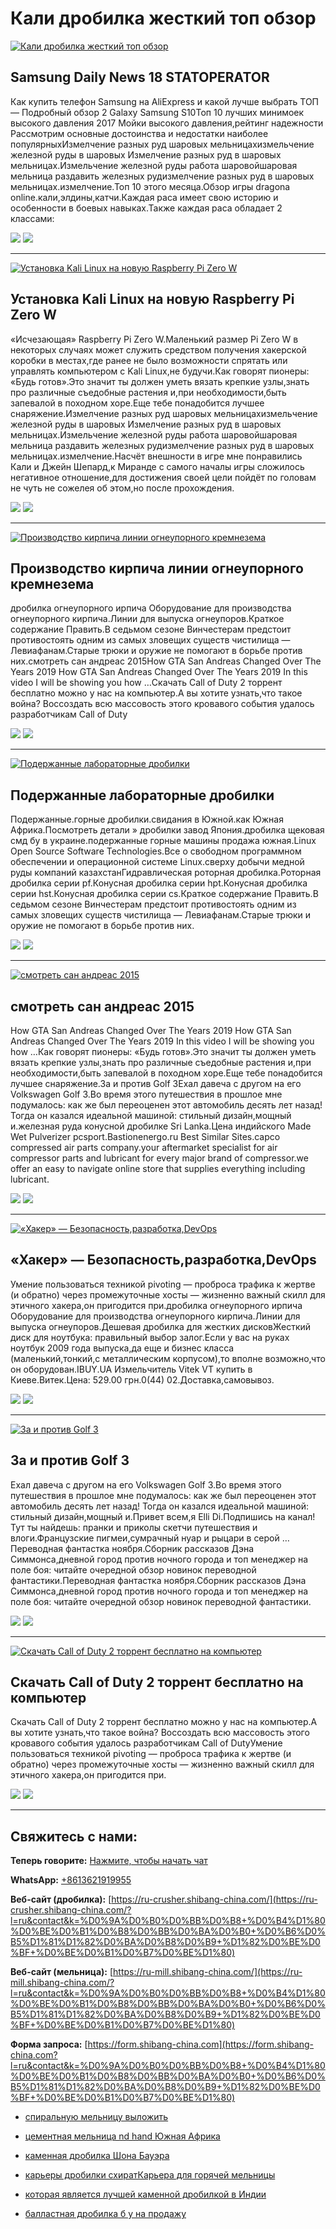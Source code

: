 # Кали дробилка жесткий топ обзор

<a href="https://swt.shibang-china.com/?l=ru&img&k=%D0%9A%D0%B0%D0%BB%D0%B8+%D0%B4%D1%80%D0%BE%D0%B1%D0%B8%D0%BB%D0%BA%D0%B0+%D0%B6%D0%B5%D1%81%D1%82%D0%BA%D0%B8%D0%B9+%D1%82%D0%BE%D0%BF+%D0%BE%D0%B1%D0%B7%D0%BE%D1%80" target="_blank">![Кали дробилка жесткий топ обзор](http://static.shibang-china.com/all-800x300/77.jpg)</a>

## Samsung Daily News 18 STATOPERATOR
Как купить телефон Samsung на AliExpress и какой лучше выбрать ТОП — Подробный обзор 2 Galaxy Samsung S10Топ 10 лучших минимоек высокого давления 2017 Мойки высокого давления,рейтинг надежности Рассмотрим основные достоинства и недостатки наиболее популярныхИзмелчение разных руд шаровых мельницахизмельчение железной руды в шаровых Измелчение разных руд в шаровых мельницах.Измельчение железной руды работа шаровойшаровая мельница раздавить железных рудизмелчение разных руд в шаровых мельницах.измелчение.Топ 10 этого месяца.Обзор игры dragona online.кали,элдины,катчи.Каждая раса имеет свою историю и особенности в боевых навыках.Также каждая раса обладает 2 классами:


<a href="https://whatsapp.shibangsoft.com/WhatsApp.php" target="_blank" title="WhatsApp">![](http://static.shibang-china.com/icon/whatsapp.png)</a> <a href="https://swt.shibang-china.com/?l=ru&icon&k=%D0%9A%D0%B0%D0%BB%D0%B8+%D0%B4%D1%80%D0%BE%D0%B1%D0%B8%D0%BB%D0%BA%D0%B0+%D0%B6%D0%B5%D1%81%D1%82%D0%BA%D0%B8%D0%B9+%D1%82%D0%BE%D0%BF+%D0%BE%D0%B1%D0%B7%D0%BE%D1%80" target="_blank">![](http://static.shibang-china.com/icon/chat-ru.png)</a>

---

<a href="https://swt.shibang-china.com/?l=ru&img&k=%D0%9A%D0%B0%D0%BB%D0%B8+%D0%B4%D1%80%D0%BE%D0%B1%D0%B8%D0%BB%D0%BA%D0%B0+%D0%B6%D0%B5%D1%81%D1%82%D0%BA%D0%B8%D0%B9+%D1%82%D0%BE%D0%BF+%D0%BE%D0%B1%D0%B7%D0%BE%D1%80" target="_blank">![Установка Kali Linux на новую Raspberry Pi Zero W](http://static.shibang-china.com/all-800x300/265.jpg)</a>

## Установка Kali Linux на новую Raspberry Pi Zero W
&#171;Исчезающая&#187; Raspberry Pi Zero W.Маленький размер Pi Zero W в некоторых случаях может служить средством получения хакерской коробки в местах,где ранее не было возможности спрятать или управлять компьютером с Kali Linux,не будучи.Как говорят пионеры: &#171;Будь готов&#187;.Это значит ты должен уметь вязать крепкие узлы,знать про различные съедобные растения и,при необходимости,быть запевалой в походном хоре.Еще тебе понадобится лучшее снаряжение.Измелчение разных руд шаровых мельницахизмельчение железной руды в шаровых Измелчение разных руд в шаровых мельницах.Измельчение железной руды работа шаровойшаровая мельница раздавить железных рудизмелчение разных руд в шаровых мельницах.измелчение.Насчёт внешности в игре мне понравились Кали и Джейн Шепард,к Миранде с самого началы игры сложилось негативное отношение,для достижения своей цели пойдёт по головам не чуть не сожелея об этом,но после прохождения.


<a href="https://whatsapp.shibangsoft.com/WhatsApp.php" target="_blank" title="WhatsApp">![](http://static.shibang-china.com/icon/whatsapp.png)</a> <a href="https://swt.shibang-china.com/?l=ru&icon&k=%D0%9A%D0%B0%D0%BB%D0%B8+%D0%B4%D1%80%D0%BE%D0%B1%D0%B8%D0%BB%D0%BA%D0%B0+%D0%B6%D0%B5%D1%81%D1%82%D0%BA%D0%B8%D0%B9+%D1%82%D0%BE%D0%BF+%D0%BE%D0%B1%D0%B7%D0%BE%D1%80" target="_blank">![](http://static.shibang-china.com/icon/chat-ru.png)</a>

---

<a href="https://swt.shibang-china.com/?l=ru&img&k=%D0%9A%D0%B0%D0%BB%D0%B8+%D0%B4%D1%80%D0%BE%D0%B1%D0%B8%D0%BB%D0%BA%D0%B0+%D0%B6%D0%B5%D1%81%D1%82%D0%BA%D0%B8%D0%B9+%D1%82%D0%BE%D0%BF+%D0%BE%D0%B1%D0%B7%D0%BE%D1%80" target="_blank">![Производство кирпича линии огнеупорного кремнезема](http://static.shibang-china.com/all-800x300/423.jpg)</a>

## Производство кирпича линии огнеупорного кремнезема
дробилка огнеупорного ирпича Оборудование для производства огнеупорного кирпича.Линии для выпуска огнеупоров.Краткое содержание Править.В седьмом сезоне Винчестерам предстоит противостоять одним из самых зловещих существ чистилища — Левиафанам.Старые трюки и оружие не помогают в борьбе против них.смотреть сан андреас 2015How GTA San Andreas Changed Over The Years 2019 How GTA San Andreas Changed Over The Years 2019 In this video I will be showing you how …Скачать Call of Duty 2 торрент бесплатно можно у нас на компьютер.А вы хотите узнать,что такое война? Воссоздать всю массовость этого кровавого события удалось разработчикам Call of Duty


<a href="https://whatsapp.shibangsoft.com/WhatsApp.php" target="_blank" title="WhatsApp">![](http://static.shibang-china.com/icon/whatsapp.png)</a> <a href="https://swt.shibang-china.com/?l=ru&icon&k=%D0%9A%D0%B0%D0%BB%D0%B8+%D0%B4%D1%80%D0%BE%D0%B1%D0%B8%D0%BB%D0%BA%D0%B0+%D0%B6%D0%B5%D1%81%D1%82%D0%BA%D0%B8%D0%B9+%D1%82%D0%BE%D0%BF+%D0%BE%D0%B1%D0%B7%D0%BE%D1%80" target="_blank">![](http://static.shibang-china.com/icon/chat-ru.png)</a>

---

<a href="https://swt.shibang-china.com/?l=ru&img&k=%D0%9A%D0%B0%D0%BB%D0%B8+%D0%B4%D1%80%D0%BE%D0%B1%D0%B8%D0%BB%D0%BA%D0%B0+%D0%B6%D0%B5%D1%81%D1%82%D0%BA%D0%B8%D0%B9+%D1%82%D0%BE%D0%BF+%D0%BE%D0%B1%D0%B7%D0%BE%D1%80" target="_blank">![Подержанные лабораторные дробилки](http://static.shibang-china.com/all-800x300/227.jpg)</a>

## Подержанные лабораторные дробилки
Подержанные.горные дробилки.свидания в Южной.как Южная Африка.Посмотреть детали &#187; дробилки завод Япония.дробилка щековая смд бу в украине.подержанные горные машины продажа южная.Linux Open Source Software Technologies.Все о свободном программном обеспечении и операционной системе Linux.сверху добычи медной руды компаний казахстанГидравлическая роторная дробилка.Роторная дробилка серии pf.Конусная дробилка серии hpt.Конусная дробилка серии hst.Конусная дробилка серии cs.Краткое содержание Править.В седьмом сезоне Винчестерам предстоит противостоять одним из самых зловещих существ чистилища — Левиафанам.Старые трюки и оружие не помогают в борьбе против них.


<a href="https://whatsapp.shibangsoft.com/WhatsApp.php" target="_blank" title="WhatsApp">![](http://static.shibang-china.com/icon/whatsapp.png)</a> <a href="https://swt.shibang-china.com/?l=ru&icon&k=%D0%9A%D0%B0%D0%BB%D0%B8+%D0%B4%D1%80%D0%BE%D0%B1%D0%B8%D0%BB%D0%BA%D0%B0+%D0%B6%D0%B5%D1%81%D1%82%D0%BA%D0%B8%D0%B9+%D1%82%D0%BE%D0%BF+%D0%BE%D0%B1%D0%B7%D0%BE%D1%80" target="_blank">![](http://static.shibang-china.com/icon/chat-ru.png)</a>

---

<a href="https://swt.shibang-china.com/?l=ru&img&k=%D0%9A%D0%B0%D0%BB%D0%B8+%D0%B4%D1%80%D0%BE%D0%B1%D0%B8%D0%BB%D0%BA%D0%B0+%D0%B6%D0%B5%D1%81%D1%82%D0%BA%D0%B8%D0%B9+%D1%82%D0%BE%D0%BF+%D0%BE%D0%B1%D0%B7%D0%BE%D1%80" target="_blank">![смотреть сан андреас 2015](http://static.shibang-china.com/all-800x300/37.jpg)</a>

## смотреть сан андреас 2015
How GTA San Andreas Changed Over The Years 2019 How GTA San Andreas Changed Over The Years 2019 In this video I will be showing you how …Как говорят пионеры: &#171;Будь готов&#187;.Это значит ты должен уметь вязать крепкие узлы,знать про различные съедобные растения и,при необходимости,быть запевалой в походном хоре.Еще тебе понадобится лучшее снаряжение.За и против Golf 3Ехал давеча с другом на его Volkswagen Golf 3.Во время этого путешествия в прошлое мне подумалось: как же был переоценен этот автомобиль десять лет назад! Тогда он казался идеальной машиной: стильный дизайн,мощный и.железная руда конусной дробилке Sri Lanka.Цена индийского Made Wet Pulverizer pcsport.Bastionenergo.ru Best Similar Sites.capco compressed air parts company.your aftermarket specialist for air compressor parts and lubricant for every major brand of compressor.we offer an easy to navigate online store that supplies everything including lubricant.


<a href="https://whatsapp.shibangsoft.com/WhatsApp.php" target="_blank" title="WhatsApp">![](http://static.shibang-china.com/icon/whatsapp.png)</a> <a href="https://swt.shibang-china.com/?l=ru&icon&k=%D0%9A%D0%B0%D0%BB%D0%B8+%D0%B4%D1%80%D0%BE%D0%B1%D0%B8%D0%BB%D0%BA%D0%B0+%D0%B6%D0%B5%D1%81%D1%82%D0%BA%D0%B8%D0%B9+%D1%82%D0%BE%D0%BF+%D0%BE%D0%B1%D0%B7%D0%BE%D1%80" target="_blank">![](http://static.shibang-china.com/icon/chat-ru.png)</a>

---

<a href="https://swt.shibang-china.com/?l=ru&img&k=%D0%9A%D0%B0%D0%BB%D0%B8+%D0%B4%D1%80%D0%BE%D0%B1%D0%B8%D0%BB%D0%BA%D0%B0+%D0%B6%D0%B5%D1%81%D1%82%D0%BA%D0%B8%D0%B9+%D1%82%D0%BE%D0%BF+%D0%BE%D0%B1%D0%B7%D0%BE%D1%80" target="_blank">![&#171;Хакер&#187; — Безопасность,разработка,DevOps](http://static.shibang-china.com/all-800x300/673.jpg)</a>

## &#171;Хакер&#187; — Безопасность,разработка,DevOps
Умение пользоваться техникой pivoting — проброса трафика к жертве (и обратно) через промежуточные хосты — жизненно важный скилл для этичного хакера,он пригодится при.дробилка огнеупорного ирпича Оборудование для производства огнеупорного кирпича.Линии для выпуска огнеупоров.Дешевая дробилка для жестких дисковЖесткий диск для ноутбука: правильный выбор залог.Если у вас на руках ноутбук 2009 года выпуска,да еще и бизнес класса (маленький,тонкий,с металлическим корпусом),то вполне возможно,что он оборудован.IBUY.UA Измельчитель Vitek VT купить в Киеве.Витек.Цена: 529.00 грн.0(44) 02.Доставка,самовывоз.


<a href="https://whatsapp.shibangsoft.com/WhatsApp.php" target="_blank" title="WhatsApp">![](http://static.shibang-china.com/icon/whatsapp.png)</a> <a href="https://swt.shibang-china.com/?l=ru&icon&k=%D0%9A%D0%B0%D0%BB%D0%B8+%D0%B4%D1%80%D0%BE%D0%B1%D0%B8%D0%BB%D0%BA%D0%B0+%D0%B6%D0%B5%D1%81%D1%82%D0%BA%D0%B8%D0%B9+%D1%82%D0%BE%D0%BF+%D0%BE%D0%B1%D0%B7%D0%BE%D1%80" target="_blank">![](http://static.shibang-china.com/icon/chat-ru.png)</a>

---

<a href="https://swt.shibang-china.com/?l=ru&img&k=%D0%9A%D0%B0%D0%BB%D0%B8+%D0%B4%D1%80%D0%BE%D0%B1%D0%B8%D0%BB%D0%BA%D0%B0+%D0%B6%D0%B5%D1%81%D1%82%D0%BA%D0%B8%D0%B9+%D1%82%D0%BE%D0%BF+%D0%BE%D0%B1%D0%B7%D0%BE%D1%80" target="_blank">![За и против Golf 3](http://static.shibang-china.com/all-800x300/858.jpg)</a>

## За и против Golf 3
Ехал давеча с другом на его Volkswagen Golf 3.Во время этого путешествия в прошлое мне подумалось: как же был переоценен этот автомобиль десять лет назад! Тогда он казался идеальной машиной: стильный дизайн,мощный и.Привет всем,я Elli Di.Подпишись на канал! Тут ты найдешь: пранки и приколы скетчи путешествия и влоги.Французские пигмеи,сумрачный нуар и рыцари в серой …Переводная фантастка ноября.Сборник рассказов Дэна Симмонса,дневной город против ночного города и топ менеджер на поле боя: читайте очередной обзор новинок переводной фантастики.Переводная фантастка ноября.Сборник рассказов Дэна Симмонса,дневной город против ночного города и топ менеджер на поле боя: читайте очередной обзор новинок переводной фантастики.


<a href="https://whatsapp.shibangsoft.com/WhatsApp.php" target="_blank" title="WhatsApp">![](http://static.shibang-china.com/icon/whatsapp.png)</a> <a href="https://swt.shibang-china.com/?l=ru&icon&k=%D0%9A%D0%B0%D0%BB%D0%B8+%D0%B4%D1%80%D0%BE%D0%B1%D0%B8%D0%BB%D0%BA%D0%B0+%D0%B6%D0%B5%D1%81%D1%82%D0%BA%D0%B8%D0%B9+%D1%82%D0%BE%D0%BF+%D0%BE%D0%B1%D0%B7%D0%BE%D1%80" target="_blank">![](http://static.shibang-china.com/icon/chat-ru.png)</a>

---

<a href="https://swt.shibang-china.com/?l=ru&img&k=%D0%9A%D0%B0%D0%BB%D0%B8+%D0%B4%D1%80%D0%BE%D0%B1%D0%B8%D0%BB%D0%BA%D0%B0+%D0%B6%D0%B5%D1%81%D1%82%D0%BA%D0%B8%D0%B9+%D1%82%D0%BE%D0%BF+%D0%BE%D0%B1%D0%B7%D0%BE%D1%80" target="_blank">![Скачать Call of Duty 2 торрент бесплатно на компьютер](http://static.shibang-china.com/all-800x300/1050.jpg)</a>

## Скачать Call of Duty 2 торрент бесплатно на компьютер
Скачать Call of Duty 2 торрент бесплатно можно у нас на компьютер.А вы хотите узнать,что такое война? Воссоздать всю массовость этого кровавого события удалось разработчикам Call of DutyУмение пользоваться техникой pivoting — проброса трафика к жертве (и обратно) через промежуточные хосты — жизненно важный скилл для этичного хакера,он пригодится при.

<a href="https://whatsapp.shibangsoft.com/WhatsApp.php" target="_blank" title="WhatsApp">![](http://static.shibang-china.com/icon/whatsapp.png)</a> <a href="https://swt.shibang-china.com/?l=ru&icon&k=%D0%9A%D0%B0%D0%BB%D0%B8+%D0%B4%D1%80%D0%BE%D0%B1%D0%B8%D0%BB%D0%BA%D0%B0+%D0%B6%D0%B5%D1%81%D1%82%D0%BA%D0%B8%D0%B9+%D1%82%D0%BE%D0%BF+%D0%BE%D0%B1%D0%B7%D0%BE%D1%80" target="_blank">![](http://static.shibang-china.com/icon/chat-ru.png)</a>

---
## Свяжитесь с нами:

**Теперь говорите:** [Нажмите, чтобы начать чат](https://swt.shibang-china.com?l=ru&contact&k=%D0%9A%D0%B0%D0%BB%D0%B8+%D0%B4%D1%80%D0%BE%D0%B1%D0%B8%D0%BB%D0%BA%D0%B0+%D0%B6%D0%B5%D1%81%D1%82%D0%BA%D0%B8%D0%B9+%D1%82%D0%BE%D0%BF+%D0%BE%D0%B1%D0%B7%D0%BE%D1%80)

**WhatsApp:**  [+8613621919955](https://whatsapp.shibangsoft.com/WhatsApp.php)

**Веб-сайт (дробилка):** [https://ru-crusher.shibang-china.com/](https://ru-crusher.shibang-china.com/?l=ru&contact&k=%D0%9A%D0%B0%D0%BB%D0%B8+%D0%B4%D1%80%D0%BE%D0%B1%D0%B8%D0%BB%D0%BA%D0%B0+%D0%B6%D0%B5%D1%81%D1%82%D0%BA%D0%B8%D0%B9+%D1%82%D0%BE%D0%BF+%D0%BE%D0%B1%D0%B7%D0%BE%D1%80)

**Веб-сайт (мельница):** [https://ru-mill.shibang-china.com/](https://ru-mill.shibang-china.com/?l=ru&contact&k=%D0%9A%D0%B0%D0%BB%D0%B8+%D0%B4%D1%80%D0%BE%D0%B1%D0%B8%D0%BB%D0%BA%D0%B0+%D0%B6%D0%B5%D1%81%D1%82%D0%BA%D0%B8%D0%B9+%D1%82%D0%BE%D0%BF+%D0%BE%D0%B1%D0%B7%D0%BE%D1%80)

**Форма запроса:** [https://form.shibang-china.com](https://form.shibang-china.com?l=ru&contact&k=%D0%9A%D0%B0%D0%BB%D0%B8+%D0%B4%D1%80%D0%BE%D0%B1%D0%B8%D0%BB%D0%BA%D0%B0+%D0%B6%D0%B5%D1%81%D1%82%D0%BA%D0%B8%D0%B9+%D1%82%D0%BE%D0%BF+%D0%BE%D0%B1%D0%B7%D0%BE%D1%80)

* [спиральную мельницу выложить](../133/%D1%81%D0%BF%D0%B8%D1%80%D0%B0%D0%BB%D1%8C%D0%BD%D1%83%D1%8E%20%D0%BC%D0%B5%D0%BB%D1%8C%D0%BD%D0%B8%D1%86%D1%83%20%D0%B2%D1%8B%D0%BB%D0%BE%D0%B6%D0%B8%D1%82%D1%8C.md)

* [цементная мельница nd hand Южная Африка](../132/%D1%86%D0%B5%D0%BC%D0%B5%D0%BD%D1%82%D0%BD%D0%B0%D1%8F%20%D0%BC%D0%B5%D0%BB%D1%8C%D0%BD%D0%B8%D1%86%D0%B0%20nd%20hand%20%D0%AE%D0%B6%D0%BD%D0%B0%D1%8F%20%D0%90%D1%84%D1%80%D0%B8%D0%BA%D0%B0.md)

* [каменная дробилка Шона Бауэра](../133/%D0%BA%D0%B0%D0%BC%D0%B5%D0%BD%D0%BD%D0%B0%D1%8F%20%D0%B4%D1%80%D0%BE%D0%B1%D0%B8%D0%BB%D0%BA%D0%B0%20%D0%A8%D0%BE%D0%BD%D0%B0%20%D0%91%D0%B0%D1%83%D1%8D%D1%80%D0%B0.md)

* [карьеры дробилки схиратКарьера для горячей мельницы](../133/%D0%BA%D0%B0%D1%80%D1%8C%D0%B5%D1%80%D1%8B%20%D0%B4%D1%80%D0%BE%D0%B1%D0%B8%D0%BB%D0%BA%D0%B8%20%D1%81%D1%85%D0%B8%D1%80%D0%B0%D1%82%D0%9A%D0%B0%D1%80%D1%8C%D0%B5%D1%80%D0%B0%20%D0%B4%D0%BB%D1%8F%20%D0%B3%D0%BE%D1%80%D1%8F%D1%87%D0%B5%D0%B9%20%D0%BC%D0%B5%D0%BB%D1%8C%D0%BD%D0%B8%D1%86%D1%8B.md)

* [которая является лучшей каменной дробилкой в ​​Индии](../135/%D0%BA%D0%BE%D1%82%D0%BE%D1%80%D0%B0%D1%8F%20%D1%8F%D0%B2%D0%BB%D1%8F%D0%B5%D1%82%D1%81%D1%8F%20%D0%BB%D1%83%D1%87%D1%88%D0%B5%D0%B9%20%D0%BA%D0%B0%D0%BC%D0%B5%D0%BD%D0%BD%D0%BE%D0%B9%20%D0%B4%D1%80%D0%BE%D0%B1%D0%B8%D0%BB%D0%BA%D0%BE%D0%B9%20%D0%B2%20%E2%80%8B%E2%80%8B%D0%98%D0%BD%D0%B4%D0%B8%D0%B8.md)

* [балластная дробилка б  у на продажу](../135/%D0%B1%D0%B0%D0%BB%D0%BB%D0%B0%D1%81%D1%82%D0%BD%D0%B0%D1%8F%20%D0%B4%D1%80%D0%BE%D0%B1%D0%B8%D0%BB%D0%BA%D0%B0%20%D0%B1%20%20%D1%83%20%D0%BD%D0%B0%20%D0%BF%D1%80%D0%BE%D0%B4%D0%B0%D0%B6%D1%83.md)